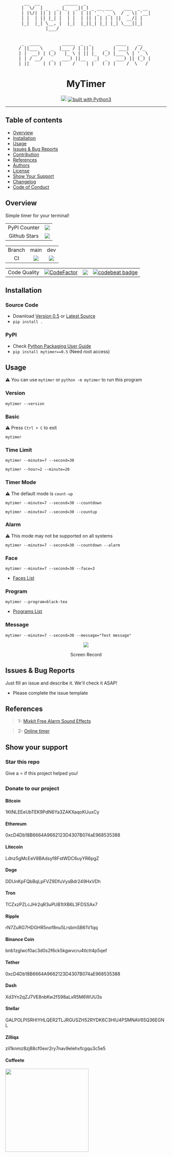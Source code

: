 <div align="center">
<pre>
 __  __         _____  _                        
|  \/  | _   _ |_   _|(_) _ __ ___    ___  _ __ 
| |\/| || | | |  | |  | || '_ ` _ \  / _ \| '__|
| |  | || |_| |  | |  | || | | | | ||  __/| |   
|_|  |_| \__, |  |_|  |_||_| |_| |_| \___||_|   
         |___/                                  

</pre>

<pre>
 _  ____        _____  _  _         ____    __    
/ ||___ \   _  |___ / | || |    _  | ___|  / /_   
| |  __) | (_)   |_ \ | || |_  (_) |___ \ | '_ \  
| | / __/   _   ___) ||__   _|  _   ___) || (_) | 
|_||_____| (_) |____/    |_|   (_) |____/  \___/  
</pre>

<h1>MyTimer</h1>

<a href="https://badge.fury.io/py/mytimer"><img src="https://badge.fury.io/py/mytimer.svg" alt="PyPI version" height="18"></a>
<a href="https://www.python.org/"><img src="https://img.shields.io/badge/built%20with-Python3-green.svg" alt="built with Python3" /></a>

</div>	

----------
## Table of contents					
   * [Overview](https://github.com/sepandhaghighi/mytimer#overview)
   * [Installation](https://github.com/sepandhaghighi/mytimer#installation)
   * [Usage](https://github.com/sepandhaghighi/mytimer#usage)
   * [Issues & Bug Reports](https://github.com/sepandhaghighi/mytimer#issues--bug-reports)
   * [Contribution](https://github.com/sepandhaghighi/mytimer/blob/main/.github/CONTRIBUTING.md)
   * [References](https://github.com/sepandhaghighi/mytimer#references)
   * [Authors](https://github.com/sepandhaghighi/mytimer/blob/main/AUTHORS.md)
   * [License](https://github.com/sepandhaghighi/mytimer/blob/main/LICENSE)
   * [Show Your Support](https://github.com/sepandhaghighi/mytimer#show-your-support)
   * [Changelog](https://github.com/sepandhaghighi/mytimer/blob/main/CHANGELOG.md)
   * [Code of Conduct](https://github.com/sepandhaghighi/mytimer/blob/main/.github/CODE_OF_CONDUCT.md)			
				
## Overview						
Simple timer for your terminal!

<table>
	<tr>
		<td align="center">PyPI Counter</td>
		<td align="center"><a href="http://pepy.tech/project/mytimer"><img src="http://pepy.tech/badge/mytimer"></a></td>
	</tr>
	<tr>
		<td align="center">Github Stars</td>
		<td align="center"><a href="https://github.com/sepandhaghighi/mytimer"><img src="https://img.shields.io/github/stars/sepandhaghighi/mytimer.svg?style=social&label=Stars"></a></td>
	</tr>
</table>



<table>
	<tr> 
		<td align="center">Branch</td>
		<td align="center">main</td>	
		<td align="center">dev</td>	
	</tr>
	<tr>
		<td align="center">CI</td>
		<td align="center"><img src="https://github.com/sepandhaghighi/mytimer/workflows/CI/badge.svg?branch=main"></td>
		<td align="center"><img src="https://github.com/sepandhaghighi/mytimer/workflows/CI/badge.svg?branch=dev"></td>
	</tr>
</table>


<table>
	<tr> 
		<td align="center">Code Quality</td>
		<td align="center"><a href="https://www.codefactor.io/repository/github/sepandhaghighi/mytimer"><img src="https://www.codefactor.io/repository/github/sepandhaghighi/mytimer/badge" alt="CodeFactor" /></a></td>
		<td align="center"><a href="https://www.codacy.com/gh/sepandhaghighi/mytimer/dashboard?utm_source=github.com&amp;utm_medium=referral&amp;utm_content=sepandhaghighi/mytimer&amp;utm_campaign=Badge_Grade"><img src="https://app.codacy.com/project/badge/Grade/1bf28500431a498998ac79891cd79cda"/></a></td>
		<td align="center"><a href="https://codebeat.co/projects/github-com-sepandhaghighi-mytimer-main"><img alt="codebeat badge" src="https://codebeat.co/badges/ae1c0ac1-9890-4149-b260-b1f3174ef520" /></a></td>
	</tr>
</table>


## Installation		

### Source Code
- Download [Version 0.5](https://github.com/sepandhaghighi/mytimer/archive/v0.5.zip) or [Latest Source ](https://github.com/sepandhaghighi/mytimer/archive/dev.zip)
- `pip install .`				

### PyPI

- Check [Python Packaging User Guide](https://packaging.python.org/installing/)     
- `pip install mytimer==0.5` (Need root access)							


## Usage

⚠️ You can use `mytimer` or `python -m mytimer` to run this program

### Version

```console
mytimer --version
```

### Basic

⚠️ Press `Ctrl + C` to exit

```console
mytimer
```

### Time Limit

```console
mytimer --minute=7 --second=30
```

```console
mytimer --hour=2 --minute=20
```

### Timer Mode

⚠️ The default mode is `count-up`

```console
mytimer --minute=7 --second=30 --countdown
```	

```console
mytimer --minute=7 --second=30 --countup
```		

### Alarm

⚠️ This mode may not be supported on all systems

```console
mytimer --minute=7 --second=30 --countdown --alarm
```

### Face


```console
mytimer --minute=7 --second=30 --face=3
```
* [Faces List](https://github.com/sepandhaghighi/mytimer/blob/main/FACES.md)


### Program

```console
mytimer --program=black-tea
```
* [Programs List](https://github.com/sepandhaghighi/mytimer/blob/main/PROGRAMS.md)

### Message


```console
mytimer --minute=7 --second=30 --message="Test message"
```
		

<div align="center">

<img src="https://github.com/sepandhaghighi/mytimer/raw/main/otherfiles/help.gif">
<p>Screen Record</p>

</div>


## Issues & Bug Reports			

Just fill an issue and describe it. We'll check it ASAP!

- Please complete the issue template
 			

## References

<blockquote>1- <a href="https://mixkit.co/free-sound-effects/alarm/">Mixkit Free Alarm Sound Effects</a></blockquote>

<blockquote>2- <a href="https://www.online-timers.com/">Online timer</a></blockquote>


## Show your support
								
<h3>Star this repo</h3>					

Give a ⭐️ if this project helped you!

<h3>Donate to our project</h3>	

<h4>Bitcoin</h4>
1KtNLEEeUbTEK9PdN6Ya3ZAKXaqoKUuxCy
<h4>Ethereum</h4>
0xcD4Db18B6664A9662123D4307B074aE968535388
<h4>Litecoin</h4>
Ldnz5gMcEeV8BAdsyf8FstWDC6uyYR6pgZ
<h4>Doge</h4>
DDUnKpFQbBqLpFVZ9DfuVysBdr249HxVDh
<h4>Tron</h4>
TCZxzPZLcJHr2qR3uPUB1tXB6L3FDSSAx7
<h4>Ripple</h4>
rN7ZuRG7HDGHR5nof8nu5LrsbmSB61V1qq
<h4>Binance Coin</h4>
bnb1zglwcf0ac3d0s2f6ck5kgwvcru4tlctt4p5qef
<h4>Tether</h4>
0xcD4Db18B6664A9662123D4307B074aE968535388
<h4>Dash</h4>
Xd3Yn2qZJ7VE8nbKw2fS98aLxR5M6WUU3s
<h4>Stellar</h4>		
GALPOLPISRHIYHLQER2TLJRGUSZH52RYDK6C3HIU4PSMNAV65Q36EGNL
<h4>Zilliqa</h4>
zil1knmz8zj88cf0exr2ry7nav9elehxfcgqu3c5e5
<h4>Coffeete</h4>
<a href="http://www.coffeete.ir/opensource">
<img src="http://www.coffeete.ir/images/buttons/lemonchiffon.png" style="width:260px;" />
</a>

